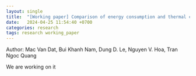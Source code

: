 ```yaml
---
layout: single
title:  "[Working paper] Comparison of energy consumption and thermal comfort between rooms with inverter and non-inverter air conditioning in Hanoi, Vietnam"
date:   2024-04-25 11:54:40 +0700
categories: research
tags: research working_paper
---
```

Author: Mac Van Dat, Bui Khanh Nam, Dung D. Le, Nguyen V. Hoa, Tran Ngoc Quang

We are working on it
